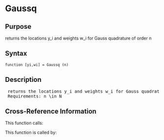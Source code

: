 
<!-- <a name="_top"></a>
<div><a href="../../../index.md">Home</a> &gt;  <a href="#">src</a> &gt; <a href="../index.md">Utilities</a> &gt; <a href="index.md">Quadrature</a> &gt; Gaussq.m</div> -->

<!--<table width="100%"><tr><td align="left"><a href="../../../index.md"><img alt="<" border="0" src="../../../left.png">&nbsp;Master index</a></td>
<td align="right"><a href="index.md">Index for src\Utilities\Quadrature&nbsp;<img alt=">" border="0" src="../../../right.png"></a></td></tr></table>-->
# Gaussq
<!-- <h1>Gaussq
</h1> -->

## <a name="_name"></a>Purpose

<!-- <h2 id="purpose"><a name="_name"></a>Purpose</h2> -->

returns the locations y_i and weights w_i for Gauss quadrature of order n

<!-- <div class="box"><strong>returns the locations y_i and weights w_i for Gauss quadrature of order n</strong></div> -->

## <a name="_synopsis"></a>Syntax

`function [yi,wi] = Gaussq (n)` 
## <a name="_description"></a>Description

<pre class="comment"> returns the locations y_i and weights w_i for Gauss quadrature of order n
 Requirements: n \in N</pre>
<!-- <div class="fragment"><pre class="comment"> returns the locations y_i and weights w_i for Gauss quadrature of order n
 Requirements: n \in N</pre></div> -->

<!-- crossreference -->
## <a name="_cross"></a>Cross-Reference Information

This function calls:
<ul style="list-style-image:url(../../../matlabicon.gif)">
</ul>
This function is called by:
<ul style="list-style-image:url(../../../matlabicon.gif)">
</ul>
<!-- crossreference -->




<!-- <hr><address>Generated on Thu 09-Jul-2020 18:43:17 by <strong><a href="http://www.artefact.tk/software/matlab/m2html/" title="Matlab Documentation in HTML">m2html</a></strong> &copy; 2005</address> -->